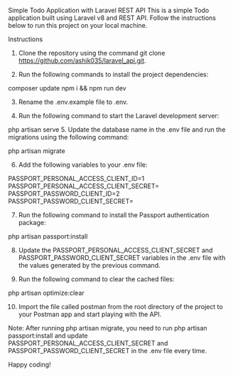 Simple Todo Application with Laravel REST API
	This is a simple Todo application built using Laravel v8 and REST API. Follow the instructions below to run this project on your local machine.

Instructions
1. Clone the repository using the command git clone https://github.com/ashik035/laravel_api.git.

2. Run the following commands to install the project dependencies:

 
composer update
npm i && npm run dev

3. Rename the .env.example file to .env.

4. Run the following command to start the Laravel development server:

 
php artisan serve
5. Update the database name in the .env file and run the migrations using the following command:
 
 
php artisan migrate

6. Add the following variables to your .env file:
 
PASSPORT_PERSONAL_ACCESS_CLIENT_ID=1
PASSPORT_PERSONAL_ACCESS_CLIENT_SECRET=
PASSPORT_PASSWORD_CLIENT_ID=2
PASSPORT_PASSWORD_CLIENT_SECRET=

7. Run the following command to install the Passport authentication package:
 
php artisan passport:install

8. Update the PASSPORT_PERSONAL_ACCESS_CLIENT_SECRET and PASSPORT_PASSWORD_CLIENT_SECRET variables in the .env file with the values generated by the previous command.

9. Run the following command to clear the cached files:

 
php artisan optimize:clear

10. Import the file called postman from the root directory of the project to your Postman app and start playing with the API.

Note: After running php artisan migrate, you need to run php artisan passport:install and update PASSPORT_PERSONAL_ACCESS_CLIENT_SECRET and PASSPORT_PASSWORD_CLIENT_SECRET in the .env file every time.

Happy coding!
